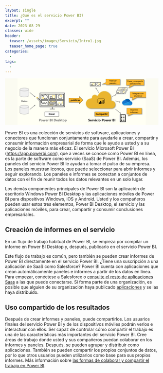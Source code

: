 ```yaml
---
layout: single
title: ¿Qué es el servicio Power BI?
excerpt: ""
date: 2023-08-29
classes: wide
header:
  teaser: /assets/images/Servicio/Intro1.jpg
  teaser_home_page: true
categories:
  - 
tags:
  - 
---
```


![](/assets/images/Servicio/Intro2.png)

Power BI es una colección de servicios de software, aplicaciones y conectores que funcionan conjuntamente para ayudarle a crear, compartir y consumir información empresarial de forma que le ayude a usted y a su negocio de la manera más eficaz. El servicio Microsoft Power BI (https://app.powerbi.com), que a veces se conoce como Power BI en línea, es la parte de software como servicio (SaaS) de Power BI. Además, los paneles del servicio Power BI le ayudan a tomar el pulso de su empresa. Los paneles muestran iconos, que puede seleccionar para abrir informes y seguir explorando. Los paneles e informes se conectan a conjuntos de datos con el fin de reunir todos los datos relevantes en un solo lugar.

Los demás componentes principales de Power BI son la aplicación de escritorio Windows Power BI Desktop y las aplicaciones móviles de Power BI para dispositivos Windows, iOS y Android. Usted y los compañeros pueden usar estos tres elementos, Power BI Desktop, el servicio y las aplicaciones móviles, para crear, compartir y consumir conclusiones empresariales.

## Creación de informes en el servicio

En un flujo de trabajo habitual de Power BI, se empieza por compilar un informe en Power BI Desktop y, después, publicarlo en el servicio Power BI.

Este flujo de trabajo es común, pero también se pueden crear informes de Power BI directamente en el servicio Power BI. ¿Tiene una suscripción a una aplicación de SaaS como Salesforce? Power BI cuenta con aplicaciones que crean automáticamente paneles e informes a partir de los datos en línea. Para empezar, conéctese a Salesforce o [consulte el resto de aplicaciones Saas](https://learn.microsoft.com/es-es/power-bi/connect-data/service-get-data) a las que puede conectarse. Si forma parte de una organización, es posible que alguien de su organización haya publicado [aplicaciones](https://learn.microsoft.com/es-es/power-bi/collaborate-share/service-create-distribute-apps) y se las haya distribuido.

## Uso compartido de los resultados

Después de crear informes y paneles, puede compartirlos. Los usuarios finales del servicio Power BI y de los dispositivos móviles podrán verlos e interactuar con ellos. Ser capaz de controlar cómo compartir el trabajo es una de las características más importantes del servicio Power BI. Cree áreas de trabajo donde usted y sus compañeros puedan colaborar en los informes y paneles. Después, se pueden agrupar y distribuir como aplicaciones. También se pueden compartir los propios conjuntos de datos, por lo que otros usuarios pueden utilizarlos como base para sus propios informes. Más información sobre [las formas de colaborar y compartir el trabajo en Power BI](https://learn.microsoft.com/es-es/power-bi/collaborate-share/service-how-to-collaborate-distribute-dashboards-reports).
